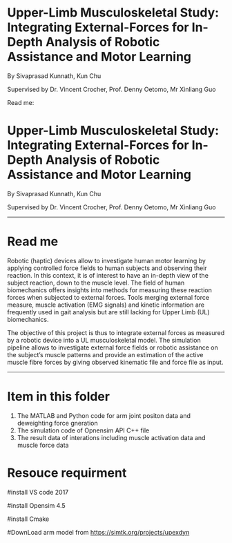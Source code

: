 # Upper-Limb Musculoskeletal  Study: Integrating External-Forces for In-Depth Analysis of Robotic Assistance and Motor Learning

By Sivaprasad Kunnath, Kun Chu

Supervised by Dr. Vincent Crocher, Prof. Denny Oetomo, Mr Xinliang Guo

Read me:

# Upper-Limb Musculoskeletal  Study: Integrating External-Forces for In-Depth Analysis of Robotic Assistance and Motor Learning

By Sivaprasad Kunnath, Kun Chu

Supervised by Dr. Vincent Crocher, Prof. Denny Oetomo, Mr Xinliang Guo



---------------------------------------------------
# Read me

Robotic (haptic) devices allow to investigate human motor learning by applying controlled force fields to human subjects and observing their reaction. In this
context, it is of interest to have an in-depth view of the subject reaction, down to the muscle level. The field of human biomechanics offers insights into methods
for measuring these reaction forces when subjected to external forces. Tools merging external force measure, muscle activation (EMG signals) and kinetic
information are frequently used in gait analysis but are still lacking for Upper Limb (UL) biomechanics.
 
The objective of this project is thus to integrate external forces as measured by a robotic device into a UL musculoskeletal model. The simulation pipeline allows to investigate external force fields or robotic assistance on the subject’s muscle patterns and provide an estimation of the active muscle fibre forces by giving observed kinematic file and force file as input.

---------------------------------------------------
# Item in this folder
1. The MATLAB and Python code for arm joint positon data and deweighting force gneration
2. The simulation code of Opnensim API C++ file
3. The result data of interations including muscle activation data and muscle force data
# Resouce requirment
#install VS code 2017

#install Opensim 4.5

#install Cmake

#DownLoad arm model from https://simtk.org/projects/upexdyn
